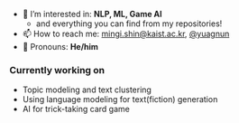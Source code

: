 - 🔭 I’m interested in: **NLP, ML, Game AI**
  - and everything you can find from my repositories!
- 📫 How to reach me: [mingi.shin@kaist.ac.kr](mailto:mingi.shin@kaist.ac.kr), [@yuagnun](https://twitter.com/yuagnun)
- 📢 Pronouns: **He/him**

### Currently working on
- Topic modeling and text clustering
- Using language modeling for text(fiction) generation
- AI for trick-taking card game

<!--
**Sidus-smg/Sidus-smg** is a ✨ _special_ ✨ repository because its `README.md` (this file) appears on your GitHub profile.

Here are some ideas to get you started:

- 🔭 I’m currently working on ...
- 🌱 I’m currently learning ...
- 👯 I’m looking to collaborate on ...
- 🤔 I’m looking for help with ...
- 💬 Ask me about ...
- 📫 How to reach me: ...
- 😄 Pronouns: ...
- ⚡ Fun fact: ...
-->
